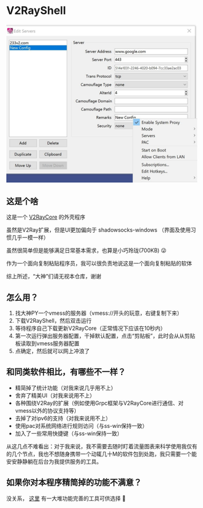 V2RayShell
==============================

![preview](preview.jpg)

## 这是个啥

这是一个 [V2RayCore](https://github.com/v2ray/v2ray-core) 的外壳程序

虽然是V2Ray扩展，但是UI更加偏向于 shadowsocks-windows （界面及使用习惯几乎一模一样）

虽然很简单但是能够满足日常基本需求，也算是小巧玲珑(700KB) 😜

作为一个面向复制粘贴程序员，我可以很负责地说这是一个面向复制粘贴的软体

综上所述，“大神”们请无视本仓库，谢谢



## 怎么用？

1. 找大神PY一个vmess的服务器（vmess://开头的玩意，右键复制下来）
2. 下载V2RayShell，然后双击运行
3. 等待程序自己下载更新V2RayCore（正常情况下应该在10秒内）
4. 第一次运行弹出服务器配置，干掉默认配置，点击“剪贴板”，此时会从从剪贴板读取到vmess服务器配置
5. 点确定，然后就可以网上冲浪了



## 和同类软件相比，有哪些不一样？

- 精简掉了统计功能（对我来说几乎用不上）
- 舍弃了精美UI（对我来说用不上）
- 各种围绕V2Ray的扩展（例如使用Grpc框架与V2RayCore进行通信、对vmess以外的协议支持等）
- 去掉了对ipv6的支持（对我来说用不上）
- 使用pac对系统网络进行规则访问（与ss-win保持一致）
- 加入了一些常用快捷键（与ss-win保持一致）

从这几点不难看出：对于我来说，我不需要去随时盯着流量图表来科学使用我仅有的几个节点，我也不想随身携带一个动辄几十M的软件包到处跑，我只需要一个能安安静静躺在后台为我提供服务的工具。

## 如果你对本程序精简掉的功能不满意？

没关系， [这里](https://www.v2ray.com/awesome/tools.html) 有一大堆功能完善的工具可供选择 🤞
